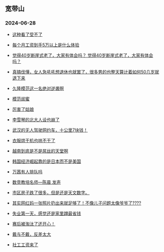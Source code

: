 ## 宽带山 
### 2024-06-28

+ [这种看了受不了](http://club.kdslife.com/t_11315113.html)

+ [每个月工资到手5万以上是什么体验](http://club.kdslife.com/t_11315254.html)

+ [觉得40岁断崖式老了，大家有体会吗？
觉得40岁断崖式老了，大家有体会吗？](http://club.kdslife.com/t_11315145.html)

+ [真搞伐懂，女人急吼吼想退休也就罢了，很多男的也整天算计着如何50几岁就退下来](http://club.kdslife.com/t_11315142.html)

+ [久隆模范这一名绝对逆袭啊](http://club.kdslife.com/t_11315137.html)

+ [模范闺蜜](http://club.kdslife.com/t_11315112.html)

+ [厉害了姑娘](http://club.kdslife.com/t_11315316.html)

+ [李雪琴的北大人设也崩了](http://club.kdslife.com/t_11315199.html)

+ [武汉的无人驾驶网约车，十公里7块钱！](http://club.kdslife.com/t_11315219.html)

+ [衣服烘干机也哄不干了](http://club.kdslife.com/t_11315212.html)

+ [越南到底是不是屌丝的天堂啊](http://club.kdslife.com/t_11315350.html)

+ [韩国经济崛起靠的是日本而不是美国](http://club.kdslife.com/t_11315108.html)

+ [万茜有人排队吗](http://club.kdslife.com/t_11315193.html)

+ [数竞教培名师—陈晨 发声](http://club.kdslife.com/t_11315300.html)

+ [市区房子跌了很多，但是还是天文数字。](http://club.kdslife.com/t_11315138.html)

+ [其实网红妈一张照片扔出来就足够了！不像儿子问题太像爷爷了????](http://club.kdslife.com/t_11315202.html)

+ [失业第一天，感觉还是家里蹲最省钱](http://club.kdslife.com/t_11315231.html)

+ [赛后被淘汰了还开心！](http://club.kdslife.com/t_11315124.html)

+ [戴与不戴，反差太大](http://club.kdslife.com/t_11315206.html)

+ [社工工资来了](http://club.kdslife.com/t_11315284.html)


